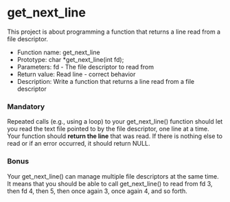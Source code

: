 # get_next_line

This project is about programming a function that returns a line read from a file descriptor.

* Function name: get_next_line
* Prototype: char *get_next_line(int fd);
* Parameters: fd - The file descriptor to read from
* Return value: Read line - correct behavior
* Description: Write a function that returns a line read from a file descriptor

### Mandatory
Repeated calls (e.g., using a loop) to your get_next_line() function should let you read the text file pointed to by the file descriptor, one line at a time.
Your function should **return the line** that was read. If there is nothing else to read or if an error occurred, it should return NULL.

### Bonus
Your get_next_line() can manage multiple file descriptors at the same time.
It means that you should be able to call get_next_line() to read from fd 3, then fd 4, then 5, then once again 3, once again 4, and so forth.
